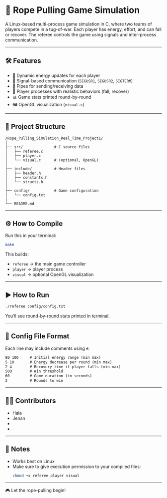 # 🧵 Rope Pulling Game Simulation

A Linux-based multi-process game simulation in C, where two teams of players compete in a tug-of-war. Each player has energy, effort, and can fall or recover. The referee controls the game using signals and inter-process communication.

---

## 🛠️ Features

- 🧠 Dynamic energy updates for each player
- 🚨 Signal-based communication (`SIGUSR1`, `SIGUSR2`, `SIGTERM`)
- 🔄 Pipes for sending/receiving data
- 🧽 Player processes with realistic behaviors (fall, recover)
- 📊 Game stats printed round-by-round
- 🖼️ OpenGL visualization (`visual.c`)

---

## 📁 Project Structure

```
/Rope_Pulling_Simulation_Real_Time_Project1/
│
├── src/              # C source files
│   ├── referee.c
│   ├── player.c
│   └── visual.c      # (optional, OpenGL)
│
├── include/          # Header files
│   ├── header.h
│   ├── constants.h
│   └── structs.h
│
├── config/           # Game configuration
│   └── config.txt
|
└── README.md
```

---

## ⚙️ How to Compile

Run this in your terminal:

```bash
make
```

This builds:
- `referee` → the main game controller
- `player` → player process
- `visual` → optional OpenGL visualization

---

## ▶️ How to Run

```bash
./referee config/config.txt
```

You’ll see round-by-round stats printed in terminal.

---

## 📝 Config File Format

Each line may include comments using `#`:
```txt
80 100     # Initial energy range (min max)
5 10       # Energy decrease per round (min max)
2 4        # Recovery time if player falls (min max)
500        # Win threshold
60         # Game duration (in seconds)
2          # Rounds to win
```

---

## 👨‍💻 Contributors

- Hala
- Jenan
-
-

---

## 🏑 Notes

- Works best on Linux
- Make sure to give execution permission to your compiled files:
  ```bash
  chmod +x referee player visual
  ```

---

🎮 Let the rope-pulling begin!


